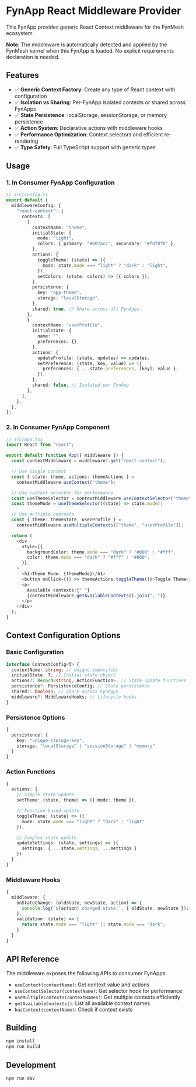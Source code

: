 # FynApp React Middleware Provider

This FynApp provides generic React Context middleware for the FynMesh ecosystem.

**Note**: The middleware is automatically detected and applied by the FynMesh kernel when this FynApp is loaded. No explicit requirements declaration is needed.

## Features

- ✅ **Generic Context Factory**: Create any type of React context with configuration
- ✅ **Isolation vs Sharing**: Per-FynApp isolated contexts or shared across FynApps
- ✅ **State Persistence**: localStorage, sessionStorage, or memory persistence
- ✅ **Action System**: Declarative actions with middleware hooks
- ✅ **Performance Optimization**: Context selectors and efficient re-rendering
- ✅ **Type Safety**: Full TypeScript support with generic types

## Usage

### 1. In Consumer FynApp Configuration

```typescript
// src/config.ts
export default {
  middlewareConfig: {
    "react-context": {
      contexts: [
        {
          contextName: "theme",
          initialState: {
            mode: "light",
            colors: { primary: "#007acc", secondary: "#f0f0f0" },
          },
          actions: {
            toggleTheme: (state) => ({
              mode: state.mode === "light" ? "dark" : "light",
            }),
            setColors: (state, colors) => ({ colors }),
          },
          persistence: {
            key: "app-theme",
            storage: "localStorage",
          },
          shared: true, // Share across all FynApps
        },
        {
          contextName: "userProfile",
          initialState: {
            name: "",
            preferences: {},
          },
          actions: {
            updateProfile: (state, updates) => updates,
            setPreference: (state, key, value) => ({
              preferences: { ...state.preferences, [key]: value },
            }),
          },
          shared: false, // Isolated per FynApp
        },
      ],
    },
  },
};
```

### 2. In Consumer FynApp Component

```typescript
// src/App.tsx
import React from "react";

export default function App({ middleware }) {
  const contextMiddleware = middleware?.get("react-context");

  // Use single context
  const { state: theme, actions: themeActions } =
    contextMiddleware.useContext("theme");

  // Use context selector for performance
  const useThemeSelector = contextMiddleware.useContextSelector("theme");
  const themeMode = useThemeSelector((state) => state.mode);

  // Use multiple contexts
  const { theme: themeState, userProfile } =
    contextMiddleware.useMultipleContexts(["theme", "userProfile"]);

  return (
    <div
      style={{
        backgroundColor: theme.mode === "dark" ? "#000" : "#fff",
        color: theme.mode === "dark" ? "#fff" : "#000",
      }}
    >
      <h1>Theme Mode: {themeMode}</h1>
      <button onClick={() => themeActions.toggleTheme()}>Toggle Theme</button>
      <p>
        Available contexts:{" "}
        {contextMiddleware.getAvailableContexts().join(", ")}
      </p>
    </div>
  );
}
```

## Context Configuration Options

### Basic Configuration

```typescript
interface ContextConfig<T> {
  contextName: string; // Unique identifier
  initialState: T; // Initial state object
  actions?: Record<string, ActionFunction>; // State update functions
  persistence?: PersistenceConfig; // State persistence
  shared?: boolean; // Share across FynApps
  middleware?: MiddlewareHooks; // Lifecycle hooks
}
```

### Persistence Options

```typescript
{
  persistence: {
    key: "unique-storage-key",
    storage: "localStorage" | "sessionStorage" | "memory"
  }
}
```

### Action Functions

```typescript
{
  actions: {
    // Simple state update
    setTheme: (state, theme) => ({ mode: theme }),

    // Function-based update
    toggleTheme: (state) => ({
      mode: state.mode === "light" ? "dark" : "light"
    }),

    // Complex state update
    updateSettings: (state, settings) => ({
      settings: { ...state.settings, ...settings }
    })
  }
}
```

### Middleware Hooks

```typescript
{
  middleware: {
    onStateChange: (oldState, newState, action) => {
      console.log(`${action} changed state:`, { oldState, newState });
    },
    validation: (state) => {
      return state.mode === "light" || state.mode === "dark";
    }
  }
}
```

## API Reference

The middleware exposes the following APIs to consumer FynApps:

- `useContext(contextName)`: Get context value and actions
- `useContextSelector(contextName)`: Get selector hook for performance
- `useMultipleContexts(contextNames)`: Get multiple contexts efficiently
- `getAvailableContexts()`: List all available context names
- `hasContext(contextName)`: Check if context exists

## Building

```bash
npm install
npm run build
```

## Development

```bash
npm run dev
```
